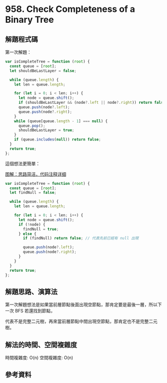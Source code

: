 # 958. Check Completeness of a Binary Tree

## 解題程式碼

第一次解題：

```javascript
var isCompleteTree = function (root) {
  const queue = [root];
  let shouldBeLastLayer = false;

  while (queue.length) {
    let len = queue.length;

    for (let i = 0; i < len; i++) {
      let node = queue.shift();
      if (shouldBeLastLayer && (node?.left || node?.right)) return false;
      queue.push(node?.left);
      queue.push(node?.right);
    }
    while (queue[queue.length - 1] === null) {
      queue.pop();
      shouldBeLastLayer = true;
    }
    if (queue.includes(null)) return false;
  }
  return true;
};
```

這個想法更簡單：

[图解：思路简洁，代码注释详细](https://leetcode.cn/problems/check-completeness-of-a-binary-tree/solutions/1189880/tu-jie-si-lu-jian-ji-dai-ma-zhu-shi-xian-bob5/)

```javascript
var isCompleteTree = function (root) {
  const queue = [root];
  let findNull = false;

  while (queue.length) {
    let len = queue.length;

    for (let i = 0; i < len; i++) {
      let node = queue.shift();
      if (!node) {
        findNull = true;
      } else {
        if (findNull) return false; // 代表先前已經有 null 出現

        queue.push(node?.left);
        queue.push(node?.right);
      }
    }
  }
  return true;
};
```

## 解題思路、演算法

第一次解題想法是如果當前層節點後面出現空節點，那肯定要是最後一層，所以下一次 BFS 若還找到節點，

代表不是完整二元樹，再來當前層節點中間出現空節點，那肯定也不是完整二元樹。

## 解法的時間、空間複雜度

時間複雜度: O(n)
空間複雜度: O(n)

## 參考資料
